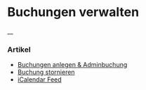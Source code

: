 #  Buchungen verwalten

__

###  Artikel

  * [ Buchungen anlegen & Adminbuchung ](/dokumentation/buchungen-verwalten/buchungen-anlegen/)
  * [ Buchung stornieren ](/dokumentation/buchungen-verwalten/buchung-stornieren/)
  * [ iCalendar Feed ](/dokumentation/buchungen-verwalten/icalendar-feed/)

